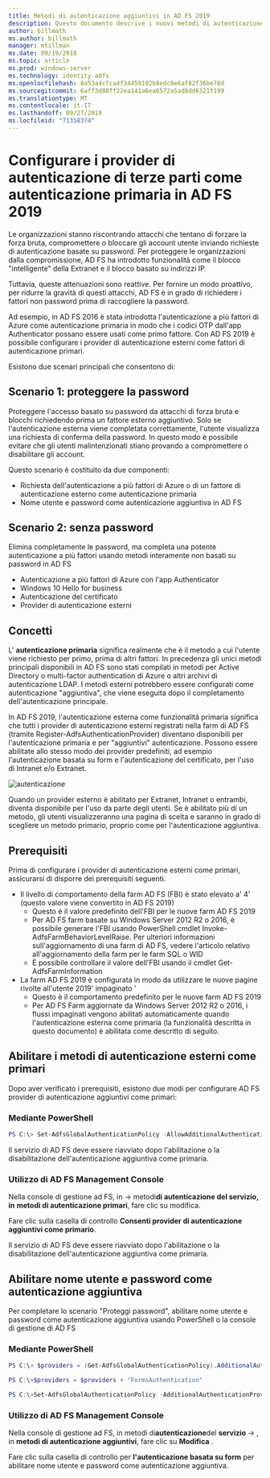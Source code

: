 ```yaml
---
title: Metodi di autenticazione aggiuntivi in AD FS 2019
description: Questo documento descrive i nuovi metodi di autenticazione in AD FS 2019.
author: billmath
ms.author: billmath
manager: mtillman
ms.date: 09/19/2018
ms.topic: article
ms.prod: windows-server
ms.technology: identity-adfs
ms.openlocfilehash: 8a53a4cfca4f34459102b8edc8e6af82f36be70d
ms.sourcegitcommit: 6aff3d88ff22ea141a6ea6572a5ad8dd6321f199
ms.translationtype: MT
ms.contentlocale: it-IT
ms.lasthandoff: 09/27/2019
ms.locfileid: "71358374"
---
```

# <a name="configure-3rd-party-authentication-providers-as-primary-authentication-in-ad-fs-2019"></a>Configurare i provider di autenticazione di terze parti come autenticazione primaria in AD FS 2019


Le organizzazioni stanno riscontrando attacchi che tentano di forzare la forza bruta, compromettere o bloccare gli account utente inviando richieste di autenticazione basate su password.  Per proteggere le organizzazioni dalla compromissione, AD FS ha introdotto funzionalità come il blocco "intelligente" della Extranet e il blocco basato su indirizzi IP.  

Tuttavia, queste attenuazioni sono reattive.  Per fornire un modo proattivo, per ridurre la gravità di questi attacchi, AD FS è in grado di richiedere i fattori non password prima di raccogliere la password.  

Ad esempio, in AD FS 2016 è stata introdotta l'autenticazione a più fattori di Azure come autenticazione primaria in modo che i codici OTP dall'app Authenticator possano essere usati come primo fattore.
Con AD FS 2019 è possibile configurare i provider di autenticazione esterni come fattori di autenticazione primari.

Esistono due scenari principali che consentono di:

## <a name="scenario-1-protect-the-password"></a>Scenario 1: proteggere la password
Proteggere l'accesso basato su password da attacchi di forza bruta e blocchi richiedendo prima un fattore esterno aggiuntivo.  Solo se l'autenticazione esterna viene completata correttamente, l'utente visualizza una richiesta di conferma della password.  In questo modo è possibile evitare che gli utenti malintenzionati stiano provando a compromettere o disabilitare gli account.

Questo scenario è costituito da due componenti:
- Richiesta dell'autenticazione a più fattori di Azure o di un fattore di autenticazione esterno come autenticazione primaria
- Nome utente e password come autenticazione aggiuntiva in AD FS

## <a name="scenario-2-password-free"></a>Scenario 2: senza password
Elimina completamente le password, ma completa una potente autenticazione a più fattori usando metodi interamente non basati su password in AD FS
- Autenticazione a più fattori di Azure con l'app Authenticator
- Windows 10 Hello for business
- Autenticazione del certificato
- Provider di autenticazione esterni

## <a name="concepts"></a>Concetti
L' **autenticazione primaria** significa realmente che è il metodo a cui l'utente viene richiesto per primo, prima di altri fattori.  In precedenza gli unici metodi principali disponibili in AD FS sono stati compilati in metodi per Active Directory o multi-factor authentication di Azure o altri archivi di autenticazione LDAP.  I metodi esterni potrebbero essere configurati come autenticazione "aggiuntiva", che viene eseguita dopo il completamento dell'autenticazione principale.

In AD FS 2019, l'autenticazione esterna come funzionalità primaria significa che tutti i provider di autenticazione esterni registrati nella farm di AD FS (tramite Register-AdfsAuthenticationProvider) diventano disponibili per l'autenticazione primaria e per "aggiuntivi" autenticazione. Possono essere abilitate allo stesso modo dei provider predefiniti, ad esempio l'autenticazione basata su form e l'autenticazione del certificato, per l'uso di Intranet e/o Extranet.

![autenticazione](media/Additional-Authentication-Methods-AD-FS/auth1.png)

Quando un provider esterno è abilitato per Extranet, Intranet o entrambi, diventa disponibile per l'uso da parte degli utenti.  Se è abilitato più di un metodo, gli utenti visualizzeranno una pagina di scelta e saranno in grado di scegliere un metodo primario, proprio come per l'autenticazione aggiuntiva.

## <a name="pre-requisites"></a>Prerequisiti
Prima di configurare i provider di autenticazione esterni come primari, assicurarsi di disporre dei prerequisiti seguenti.
- Il livello di comportamento della farm AD FS (FBI) è stato elevato a' 4' (questo valore viene convertito in AD FS 2019)
    - Questo è il valore predefinito dell'FBI per le nuove farm AD FS 2019
    - Per AD FS farm basate su Windows Server 2012 R2 o 2016, è possibile generare l'FBI usando PowerShell cmdlet Invoke-AdfsFarmBehaviorLevelRaise.  Per ulteriori informazioni sull'aggiornamento di una farm di AD FS, vedere l'articolo relativo all'aggiornamento della farm per le farm SQL o WID 
    - È possibile controllare il valore dell'FBI usando il cmdlet Get-AdfsFarmInformation
- La farm AD FS 2019 è configurata in modo da utilizzare le nuove pagine rivolte all'utente 2019' impaginato '
    - Questo è il comportamento predefinito per le nuove farm AD FS 2019
    - Per AD FS Farm aggiornate da Windows Server 2012 R2 o 2016, i flussi impaginati vengono abilitati automaticamente quando l'autenticazione esterna come primaria (la funzionalità descritta in questo documento) è abilitata come descritto di seguito.

## <a name="enable-external-authentication-methods-as-primary"></a>Abilitare i metodi di autenticazione esterni come primari
Dopo aver verificato i prerequisiti, esistono due modi per configurare AD FS provider di autenticazione aggiuntivi come primari:

### <a name="using-powershell"></a>Mediante PowerShell


```powershell
PS C:\> Set-AdfsGlobalAuthenticationPolicy -AllowAdditionalAuthenticationAsPrimary $true
``` 


Il servizio di AD FS deve essere riavviato dopo l'abilitazione o la disabilitazione dell'autenticazione aggiuntiva come primaria.

### <a name="using-the-ad-fs-management-console"></a>Utilizzo di AD FS Management Console
Nella console di gestione ad FS, in -> metodi**di autenticazione del servizio, in** **metodi di autenticazione primari**, fare clic su modifica.

Fare clic sulla casella di controllo **Consenti provider di autenticazione aggiuntivi come primario**.

Il servizio di AD FS deve essere riavviato dopo l'abilitazione o la disabilitazione dell'autenticazione aggiuntiva come primaria.

## <a name="enable-username-and-password-as-additional-authentication"></a>Abilitare nome utente e password come autenticazione aggiuntiva
Per completare lo scenario "Proteggi password", abilitare nome utente e password come autenticazione aggiuntiva usando PowerShell o la console di gestione di AD FS
### <a name="using-powershell"></a>Mediante PowerShell



```powershell
PS C:\> $providers = (Get-AdfsGlobalAuthenticationPolicy).AdditionalAuthenticationProvider

PS C:\>$providers = $providers + "FormsAuthentication"

PS C:\>Set-AdfsGlobalAuthenticationPolicy -AdditionalAuthenticationProvider $providers
``` 

### <a name="using-the-ad-fs-management-console"></a>Utilizzo di AD FS Management Console
Nella console di gestione ad FS, in metodi di**autenticazione**del **servizio** -> , in **metodi di autenticazione aggiuntivi**, fare clic su **Modifica** .

Fare clic sulla casella di controllo per **l'autenticazione basata su form** per abilitare nome utente e password come autenticazione aggiuntiva.
